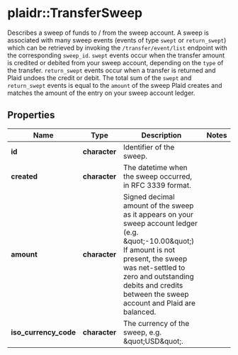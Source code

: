 # plaidr::TransferSweep

Describes a sweep of funds to / from the sweep account.  A sweep is associated with many sweep events (events of type `swept` or `return_swept`) which can be retrieved by invoking the `/transfer/event/list` endpoint with the corresponding `sweep_id`.  `swept` events occur when the transfer amount is credited or debited from your sweep account, depending on the `type` of the transfer. `return_swept` events occur when a transfer is returned and Plaid undoes the credit or debit.  The total sum of the `swept` and `return_swept` events is equal to the `amount` of the sweep Plaid creates and matches the amount of the entry on your sweep account ledger.

## Properties
Name | Type | Description | Notes
------------ | ------------- | ------------- | -------------
**id** | **character** | Identifier of the sweep. | 
**created** | **character** | The datetime when the sweep occurred, in RFC 3339 format. | 
**amount** | **character** | Signed decimal amount of the sweep as it appears on your sweep account ledger (e.g. \&quot;-10.00\&quot;)  If amount is not present, the sweep was net-settled to zero and outstanding debits and credits between the sweep account and Plaid are balanced. | 
**iso_currency_code** | **character** | The currency of the sweep, e.g. \&quot;USD\&quot;. | 


